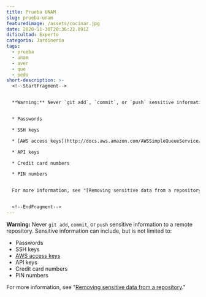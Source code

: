 ```yaml
---
title: Prueba UNAM
slug: prueba-unam
featuredimage: /assets/cocinar.jpg
date: 2020-11-30T20:36:22.091Z
dificultad: Experto
categoria: Jardinería
tags:
  - prueba
  - unam
  - aver
  - que
  - pedo
short-description: >-
  <!--StartFragment-->


  **Warning:** Never `git add`, `commit`, or `push` sensitive information to a remote repository. Sensitive information can include, but is not limited to:


  * Passwords

  * SSH keys

  * [AWS access keys](http://docs.aws.amazon.com/AWSSimpleQueueService/latest/SQSGettingStartedGuide/AWSCredentials.html)

  * API keys

  * Credit card numbers

  * PIN numbers


  For more information, see "[Removing sensitive data from a repository](https://docs.github.com/en/free-pro-team@latest/articles/removing-sensitive-data-from-a-repository)."


  <!--EndFragment-->
---
```

<!--StartFragment-->

**Warning:** Never `git add`, `commit`, or `push` sensitive information to a remote repository. Sensitive information can include, but is not limited to:

* Passwords
* SSH keys
* [AWS access keys](http://docs.aws.amazon.com/AWSSimpleQueueService/latest/SQSGettingStartedGuide/AWSCredentials.html)
* API keys
* Credit card numbers
* PIN numbers

For more information, see "[Removing sensitive data from a repository](https://docs.github.com/en/free-pro-team@latest/articles/removing-sensitive-data-from-a-repository)."

<!--EndFragment-->